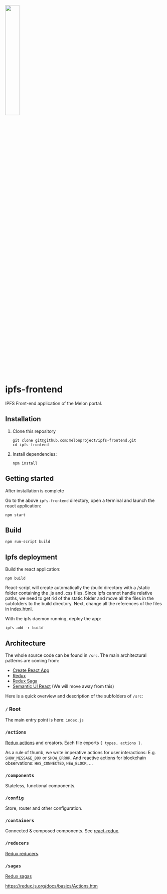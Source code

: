 <img src = "https://github.com/melonproject/branding/blob/master/melon/Social%20Media%20Profile%20Picture%202-01.jpg" width = "30%">

# ipfs-frontend

IPFS Front-end application of the Melon portal. 


## Installation

1. Clone this repository
    ```
    git clone git@github.com:melonproject/ipfs-frontend.git
    cd ipfs-frontend

    ```

2. Install dependencies:
    ```
    npm install
    ```

## Getting started

After installation is complete

Go to the above `ipfs-frontend` directory, open a terminal and launch the react application:

```
npm start
```
## Build

```
npm run-script build
```

## Ipfs deployment

Build the react application:

```
npm build
```

React-script will create automatically the /build directory with a /static folder containing the .js and .css files. Since ipfs cannot handle relative paths, we need to get rid of the static folder and move all the files in the subfolders to the build directory. Next, change all the references of the files in index.html.

With the ipfs daemon running, deploy the app:

```
ipfs add -r build
```

## Architecture

The whole source code can be found in `/src`. The main architectural patterns are coming from:

- [Create React App](https://github.com/facebookincubator/create-react-app)
- [Redux](https://redux.js.org/)
- [Redux Saga](https://redux-saga.js.org/)
- [Semantic UI React](https://react.semantic-ui.com/introduction) (We will move away from this)

Here is a quick overview and description of the subfolders of `/src`:

### `/` Root
The main entry point is here: `index.js`

### `/actions`
[Redux actions](https://redux.js.org/docs/basics/Actions.html) and creators. Each file exports `{ types, actions }`.

As a rule of thumb, we write imperative actions for user interactions: E.g. `SHOW_MESSAGE_BOX` or `SHOW_ERROR`.
And reactive actions for blockchain observations: `HAS_CONNECTED`, `NEW_BLOCK`, ...

### `/components`
Stateless, functional components.

### `/config`
Store, router and other configuration.

### `/containers`
Connected & composed components. See [react-redux](https://github.com/reactjs/react-redux/).

### `/reducers`
[Redux reducers](https://redux.js.org/docs/basics/Reducers.html).

### `/sagas`
[Redux sagas](https://redux-saga.js.org/)




https://redux.js.org/docs/basics/Actions.htm
